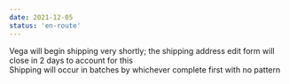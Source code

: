 ```yaml
---
date: 2021-12-05
status: 'en-route'
---
```

Vega will begin shipping very shortly; the shipping address edit form will close in 2 days to account for this  
Shipping will occur in batches by whichever complete first with no pattern